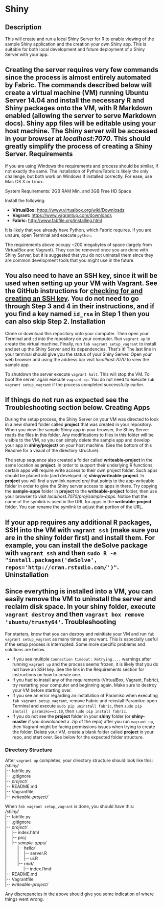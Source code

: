 Shiny
=====
Description
-----------
This will create and run a local Shiny Server for R to enable viewing of the 
sample Shiny application and the creation your own Shiny app. This is 
suitable for both local development and future deployment of a Shiny Server 
with your app.

Creating the server requires very few commands since the process is 
almost entirely automated by Fabric. The commands described below will create
a virtual machine (VM) running Ubuntu Server 14.04 and install the necessary 
R and Shiny packages onto the VM, with R Markdown enabled (allowing the 
server to serve Markdown docs). Shiny app files will be editable using your 
host machine. The Shiny server will be accessed in your browser at 
*localhost:7070*. This should greatly simplify the process of creating a 
Shiny Server.
Requirements
------------
If you are using Windows the requirements and process should be similar, 
if not exactly the same. The installation of Python/Fabric is likely the 
only challenge, but both work on Windows if installed correctly. For ease, 
use Mac OS X or Linux.

System Requirements: 2GB RAM Min. and 3GB Free HD Space

Install the following:

+ **VirtualBox:** https://www.virtualbox.org/wiki/Downloads
+ **Vagrant:** https://www.vagrantup.com/downloads
+ **Fabric:** http://www.fabfile.org/installing.html

It is likely that you already have Python, which Fabric requires. If you are 
unsure, open Terminal and execute `python`.

The requirements above occupy ~200 megabytes of space (largely from 
VirtualBox and Vagrant). They can be removed once you are done with Shiny 
Server, but it is suggested that you do not uninstall them since they are 
common development tools that you might use in the future.

You also need to have an SSH key, since it will be used when setting up your 
VM with Vagrant. See the GitHub instructions for [checking for and creating 
an SSH key][1]. You do not need to go through Step 3 and 4 in their 
instructions, and if you find a key named `id_rsa` in Step 1 then you can 
also skip Step 2.
Installation
------------
Clone or download this repository onto your computer. Then open your Terminal
and `cd` into the repository on your computer. Run `vagrant up` to create 
the virtual machine. Finally, run `fab vagrant setup_vagrant` to install and
set up the Shiny Server and its dependencies. That's it! The last line in 
your terminal should give you the status of your Shiny Server. Open your 
web browser and using the address bar visit *localhost:7070* to view the 
sample app.

To shutdown the server execute `vagrant halt`. This will stop the VM. To boot 
the server again execute `vagrant up`. You do not need to execute `fab 
vagrant setup_vagrant` if the process completed successfully earlier.

If things do not run as expected see the Troubleshooting section below. 
Creating Apps
-------------
During the setup process, the Shiny Server on your VM was directed to look in a 
new shared folder called **project** that was created in your repository. When 
you view the sample Shiny app in your browser, the Shiny Server reads the 
files in this folder. Any modifications to files in this folder will be 
visible to the VM, so you can simply delete the sample app and develop your app
in **shiny/project/** on your host machine. (See the bottom of this Readme for
a visual of the directory structure).

The setup sequence also created a folder called **writeable-project** in the 
same location as **project**. In order to support their underlying R functions, 
certain apps will require write access to their own project folder. Such apps
should be placed into (and developed in) **shiny/writeable-project**. In
**project** you will find a symlink named *proj* that points to the
app-writeable folder in order to give the Shiny server access to apps in there. 
Try copying the **sample-apps** folder in **project** to the 
**writeable-project** folder, then use your browser to visit
*localhost:7070/proj/sample-apps*. Notice that the name of the symlink is used
in the URL for apps in the **writeable-project** folder. You can rename the
symlink to adjust that portion of the URL.

If your app requires any additional R packages, SSH into the VM with `vagrant
ssh` (make sure you are in the **shiny** folder first) and install them. For 
example, you can install the deSolve package with `vagrant ssh` and then 
`sudo R -e "install.packages('deSolve', repos='http://cran.rstudio.com/')"`. 
Uninstallation
--------------
Since everything is installed into a VM, you can easily remove the VM to 
uninstall the server and reclaim disk space. In your **shiny** folder, 
execute `vagrant destroy` and then `vagrant box remove 'ubuntu/trusty64'`.
Troubleshooting
---------------
For starters, know that you can destroy and reinitiate your VM and run 
`fab vagrant setup_vagrant` as many times as you want. This is especially 
useful if the setup process is interrupted. Some more specific problems and 
solutions are below.

+ If you see multiple `Connection timeout: Retrying....` warnings after running 
`vagrant up` and the process seems frozen, it is likely that you do not have an 
SSH key. See the link in the Requirements section for instructions on how to
create one.
+ If you had to install any of the requirements (VirtualBox, Vagrant, 
Fabric), try restarting your computer and beginning again. Make sure to 
destroy your VM before starting over.
+ If you see an error regarding an installation of Paramiko when executing 
`fab vagrant setup_vagrant`, remove Fabric and reinstall Paramiko: open 
Terminal and execute `sudo pip uninstall fabric`, then `sudo pip install 
paramiko==1.10`, then `sudo pip install fabric`.
+ If you do not see the **project** folder in your **shiny** folder (or 
**shiny-master** if you downloaded a .zip of the repo) after you run `vagrant
up`, then Vagrant might be facing permissions issues when trying to 
create the folder. Delete your VM, create a blank folder called **project** 
in your repo, and start over. See below for the expected folder structure.

### Directory Structure
After `vagrant up` completes, your directory structure should look like this:  
*/shiny/*  
|-- fabfile.py  
|-- .gitignore  
|-- *project/*  
|-- README.md  
|-- Vagrantfile  
|-- *writeable-project/*

When `fab vagrant setup_vagrant` is done, you should have this:  
*/shiny/*  
|-- fabfile.py  
|-- .gitignore  
|-- *project/*  
|&nbsp;&nbsp;&nbsp; |-- index.html  
|&nbsp;&nbsp;&nbsp; |-- proj  
|&nbsp;&nbsp;&nbsp; |-- *sample-apps/*  
|&nbsp;&nbsp;&nbsp;&nbsp;&nbsp;&nbsp;&nbsp;&nbsp; |-- *hello/*  
|&nbsp;&nbsp;&nbsp;&nbsp;&nbsp;&nbsp;&nbsp;&nbsp;&nbsp;|&nbsp;
&nbsp; |-- server.R  
|&nbsp;&nbsp;&nbsp;&nbsp;&nbsp;&nbsp;&nbsp;&nbsp;&nbsp;|&nbsp;
&nbsp; |-- ui.R  
|&nbsp;&nbsp;&nbsp;&nbsp;&nbsp;&nbsp;&nbsp;&nbsp; |-- *rmd/*  
|&nbsp;&nbsp;&nbsp;&nbsp;&nbsp;&nbsp;&nbsp;&nbsp;&nbsp;&nbsp;&nbsp;
&nbsp; |-- index.Rmd  
|-- README.md  
|-- Vagrantfile  
|-- *writeable-project/*

Any discrepancies in the above should give you some indication of where 
things went wrong.

[1]: https://help.github.com/articles/generating-ssh-keys/
